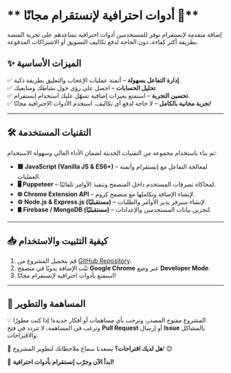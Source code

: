 # ** أدوات احترافية لإنستقرام مجانًا 🚀**

إضافة متقدمة لإنستقرام توفر للمستخدمين أدوات احترافية تساعدهم على تجربة المنصة بطريقة أكثر كفاءة، دون الحاجة لدفع تكاليف التسويق أو الاشتراكات المدفوعة.

## **✨ الميزات الأساسية**
✅ **إدارة التفاعل بسهولة** – أتمتة عمليات الإعجاب والتعليق بطريقة ذكية.  
✅ **تحليل الحسابات** – احصل على رؤى حول نشاطك ومتابعيك.  
✅ **تحسين التجربة** – استمتع بميزات إضافية تسهّل عليك استخدام إنستقرام.  
✅ **تجربة مجانية بالكامل** – لا حاجة لدفع أي تكاليف، استخدم الأدوات الاحترافية مجانًا!  

---

## **🛠️ التقنيات المستخدمة**  

تم بناء باستخدام مجموعة من التقنيات الحديثة لضمان الأداء العالي وسهولة الاستخدام:

- **🟦 JavaScript (Vanilla JS & ES6+)** – لمعالجة التفاعل مع إنستقرام وأتمتة العمليات.  
- **🖥️ Puppeteer** – لمحاكاة تصرفات المستخدم داخل المتصفح وتنفيذ الأوامر تلقائيًا.  
- **🌐 Chrome Extension API** – لإنشاء الإضافة وتكاملها مع متصفح كروم.  
- **⚙️ Node.js & Express.js (مستقبليًا)** – لإنشاء سيرفر يدير الأوامر والطلبات.  
- **🛢️ Firebase / MongoDB (مستقبليًا)** – لتخزين بيانات المستخدمين والإعدادات.  

---

## **📥 كيفية التثبيت والاستخدام**

1. قم بتحميل المشروع من [GitHub Repository](#).
2. ثبّت الإضافة يدويًا في متصفح **Google Chrome** عبر وضع **Developer Mode**.
3. استمتع بأدوات احترافية لإنستقرام مجانًا!

---

## **📌 المساهمة والتطوير**
💡 المشروع مفتوح المصدر، ونرحب بأي مساهمات أو أفكار جديدة! إذا كنت مطورًا وترغب في المساهمة، لا تتردد في فتح **Pull Request** أو إرسال **Issue** بالمشاكل والاقتراحات.  

📩 **هل لديك اقتراحات؟** يسعدنا سماع ملاحظاتك لتطوير المشروع! 😊  

🚀 **ابدأ الآن وجرّب إنستقرام بأدوات احترافية!**
